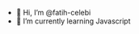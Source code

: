 - 👋 Hi, I’m @fatih-celebi
- 🌱 I’m currently learning Javascript


<!---
fatih-celebi/fatih-celebi is a ✨ special ✨ repository because its `README.md` (this file) appears on your GitHub profile.
You can click the Preview link to take a look at your changes.
--->
